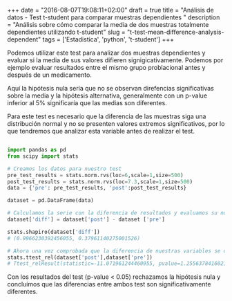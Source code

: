 +++
date = "2016-08-07T19:08:11+02:00"
draft = true
title = "Análisis de datos - Test t-student para comparar muestras dependientes <Python>"
description = "Análisis sobre cómo comparar la media de dos muestras totalmente dependientes utilizando t-student"
slug = "t-test-mean-difference-analysis-dependent"
tags = ['Estadistica', 'python', 't-student']
+++

Podemos utilizar este test para analizar dos muestras dependientes y evaluar si la media de sus valores difieren signigicativamente. Podemos por ejemplo evaluar resultados entre el mismo grupo problacional antes y después de un medicamento.

Aquí la hipótesis nula sería que no se observan direfencias significativas sobre la media y la hipótesis alternativa, generalmente con un p-value inferior al 5% significaría que las medias son diferentes.

Para este test es necesario que la diferencia de las muestras siga una distribución normal y no se presenten valores extremos significativos, por lo que tendremos que analizar esta variable antes de realizar el test.

```python

import pandas as pd
from scipy import stats

# Creamos los datos para nuestro test
pre_test_results = stats.norm.rvs(loc=6,scale=1,size=500)
post_test_results = stats.norm.rvs(loc=7.3,scale=1,size=500)
data = {'pre': pre_test_results, 'post':post_test_results}

dataset = pd.DataFrame(data)

# Calculamos la serie con la diferencia de resultados y evaluamos su normalidad
dataset['diff'] = dataset['post'] - dataset ['pre']

stats.shapiro(dataset['diff'])
# (0.9966230392456055, 0.37961140275001526)

# Ahora una vez comprobada que la diferencia de nuestras variables se distribuye bajo una distribución normal realizamos el test
stats.ttest_rel(dataset['post'],dataset['pre'])
# Ttest_relResult(statistic=-11.071961244460955, pvalue=1.2556378416021928e-25)

```

Con los resultados del test (p-value < 0.05) rechazamos la hipótesis nula y concluímos que las diferencias entre ambos test son significativamente diferentes.

